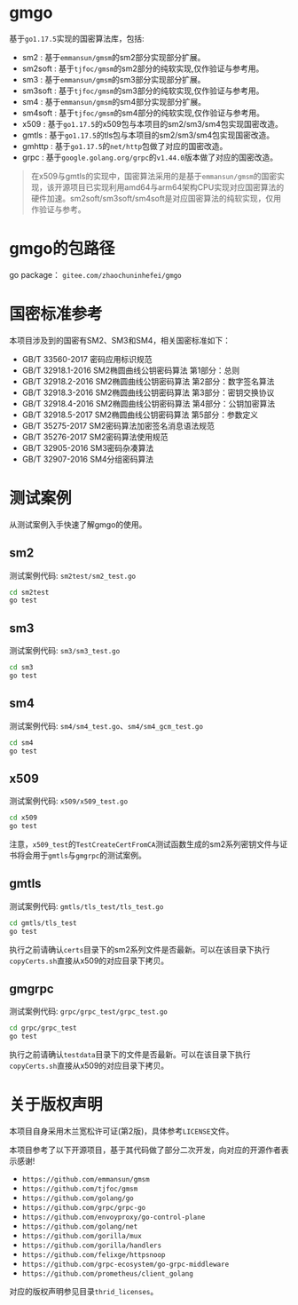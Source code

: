 gmgo
================
基于`go1.17.5`实现的国密算法库，包括:
- sm2 : 基于`emmansun/gmsm`的sm2部分实现部分扩展。
- sm2soft : 基于`tjfoc/gmsm`的sm2部分的纯软实现,仅作验证与参考用。
- sm3 : 基于`emmansun/gmsm`的sm3部分实现部分扩展。
- sm3soft : 基于`tjfoc/gmsm`的sm3部分的纯软实现,仅作验证与参考用。
- sm4 : 基于`emmansun/gmsm`的sm4部分实现部分扩展。
- sm4soft : 基于`tjfoc/gmsm`的sm4部分的纯软实现,仅作验证与参考用。
- x509 : 基于`go1.17.5`的x509包与本项目的sm2/sm3/sm4包实现国密改造。
- gmtls : 基于`go1.17.5`的tls包与本项目的sm2/sm3/sm4包实现国密改造。
- gmhttp : 基于`go1.17.5`的`net/http`包做了对应的国密改造。
- grpc : 基于`google.golang.org/grpc`的`v1.44.0`版本做了对应的国密改造。

> 在x509与gmtls的实现中，国密算法采用的是基于`emmansun/gmsm`的国密实现，该开源项目已实现利用amd64与arm64架构CPU实现对应国密算法的硬件加速。sm2soft/sm3soft/sm4soft是对应国密算法的纯软实现，仅用作验证与参考。

# gmgo的包路径
go package： `gitee.com/zhaochuninhefei/gmgo`

# 国密标准参考
本项目涉及到的国密有SM2、SM3和SM4，相关国密标准如下：

- GB/T 33560-2017 密码应用标识规范
- GB/T 32918.1-2016 SM2椭圆曲线公钥密码算法 第1部分：总则
- GB/T 32918.2-2016 SM2椭圆曲线公钥密码算法 第2部分：数字签名算法
- GB/T 32918.3-2016 SM2椭圆曲线公钥密码算法 第3部分：密钥交换协议
- GB/T 32918.4-2016 SM2椭圆曲线公钥密码算法 第4部分：公钥加密算法
- GB/T 32918.5-2017 SM2椭圆曲线公钥密码算法 第5部分：参数定义
- GB/T 35275-2017 SM2密码算法加密签名消息语法规范
- GB/T 35276-2017 SM2密码算法使用规范
- GB/T 32905-2016 SM3密码杂凑算法
- GB/T 32907-2016 SM4分组密码算法

# 测试案例
从测试案例入手快速了解gmgo的使用。

## sm2
测试案例代码: `sm2test/sm2_test.go`
```sh
cd sm2test
go test

```

## sm3
测试案例代码: `sm3/sm3_test.go`
```sh
cd sm3
go test

```

## sm4
测试案例代码: `sm4/sm4_test.go`、`sm4/sm4_gcm_test.go`
```sh
cd sm4
go test

```

## x509
测试案例代码: `x509/x509_test.go`
```sh
cd x509
go test

```

注意，`x509_test`的`TestCreateCertFromCA`测试函数生成的sm2系列密钥文件与证书将会用于`gmtls`与`gmgrpc`的测试案例。


## gmtls
测试案例代码: `gmtls/tls_test/tls_test.go`
```sh
cd gmtls/tls_test
go test

```

执行之前请确认`certs`目录下的sm2系列文件是否最新。可以在该目录下执行`copyCerts.sh`直接从x509的对应目录下拷贝。

## gmgrpc
测试案例代码: `grpc/grpc_test/grpc_test.go`
```sh
cd grpc/grpc_test
go test

```

执行之前请确认`testdata`目录下的文件是否最新。可以在该目录下执行`copyCerts.sh`直接从x509的对应目录下拷贝。

# 关于版权声明
本项目自身采用木兰宽松许可证(第2版)，具体参考`LICENSE`文件。

本项目参考了以下开源项目，基于其代码做了部分二次开发，向对应的开源作者表示感谢!
- `https://github.com/emmansun/gmsm`
- `https://github.com/tjfoc/gmsm`
- `https://github.com/golang/go`
- `https://github.com/grpc/grpc-go`
- `https://github.com/envoyproxy/go-control-plane`
- `https://github.com/golang/net`
- `https://github.com/gorilla/mux`
- `https://github.com/gorilla/handlers`
- `https://github.com/felixge/httpsnoop`
- `https://github.com/grpc-ecosystem/go-grpc-middleware`
- `https://github.com/prometheus/client_golang`

对应的版权声明参见目录`thrid_licenses`。
